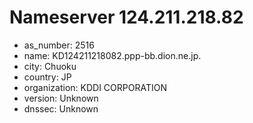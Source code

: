 # Nameserver 124.211.218.82

* as_number: 2516
* name: KD124211218082.ppp-bb.dion.ne.jp.
* city: Chuoku
* country: JP
* organization: KDDI CORPORATION
* version: Unknown
* dnssec: Unknown
